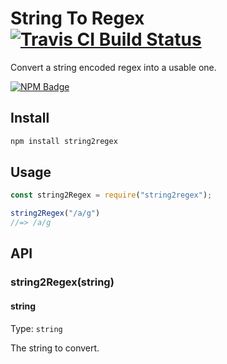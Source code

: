 # String To Regex [![Travis CI Build Status](https://img.shields.io/travis/com/Richienb/string2regex/master.svg?style=for-the-badge)](https://travis-ci.com/Richienb/string2regex)

Convert a string encoded regex into a usable one.

[![NPM Badge](https://nodei.co/npm/string2regex.png)](https://npmjs.com/package/string2regex)

## Install

```sh
npm install string2regex
```

## Usage

```js
const string2Regex = require("string2regex");

string2Regex("/a/g")
//=> /a/g
```

## API

### string2Regex(string)

#### string

Type: `string`

The string to convert.
